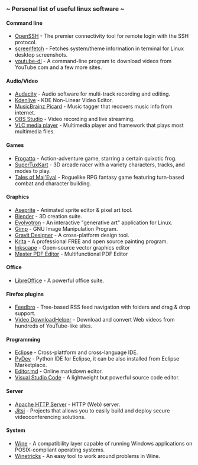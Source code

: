 ### ~ Personal list of useful linux software ~

#### Command line
- [OpenSSH](https://www.openssh.com "OpenSSH") - The premier connectivity tool for remote login with the SSH protocol.
- [screenfetch](https://github.com/KittyKatt/screenFetch "screenfetch") - Fetches system/theme information in terminal for Linux desktop screenshots.
- [youtube-dl](https://rg3.github.io/youtube-dl "youtube-dl") - A command-line program to download videos from YouTube.com and a few more sites.

#### Audio/Video
- [Audacity](http://www.audacityteam.org "Audacity") - Audio software for multi-track recording and editing.
- [Kdenlive](https://kdenlive.org "Kdenlive") - KDE Non-Linear Video Editor.
- [MusicBrainz Picard](https://picard.musicbrainz.org "MusicBrainz Picard") - Music tagger that recovers music info from internet.
- [OBS Studio](https://obsproject.com "OBS Studio") - Video recording and live streaming.
- [VLC media player](https://www.videolan.org/vlc/index.html "VLC media player") - Multimedia player and framework that plays most multimedia files.

#### Games
- [Frogatto](https://frogatto.com "Frogatto") - Action-adventure game, starring a certain quixotic frog.
- [SuperTuxKart](https://supertuxkart.net "SuperTuxKart") - 3D arcade racer with a variety characters, tracks, and modes to play.
- [Tales of Maj'Eyal](https://te4.org "Tales of Maj'Eyal") - Roguelike RPG fantasy game featuring turn-based combat and character building.

#### Graphics
- [Aseprite](https://www.aseprite.org "Aseprite") - Animated sprite editor & pixel art tool.
- [Blender](https://www.blender.org "Blender") - 3D creation suite.
- [Evolvotron](http://www.bottlenose.net/share/evolvotron "Evolvotron") - An interactive "generative art" application for Linux.
- [Gimp](http://www.gimp.org "Gimp") - GNU Image Manipulation Program.
- [Gravit Designer](https://www.designer.io "Gravit Designer") - A cross-platform design tool.
- [Krita](https://krita.org "Krita") - A professional FREE and open source painting program.
- [Inkscape](https://inkscape.org "Inkscape") - Open-source vector graphics editor
- [Master PDF Editor](https://code-industry.net/masterpdfeditor/ "Master PDF Editor") - Multifunctional PDF Editor

#### Office
- [LibreOffice](https://www.libreoffice.org "LibreOffice") - A powerful office suite.

#### Firefox plugins
- [Feedbro](https://addons.mozilla.org/it/firefox/addon/feedbroreader "Feedbro") - Tree-based RSS feed navigation with folders and drag & drop support.
- [Video DownloadHelper](https://addons.mozilla.org/it/firefox/addon/video-downloadhelper "Video DownloadHelper") - Download and convert Web videos from hundreds of YouTube-like sites.

#### Programming
- [Eclipse](https://www.eclipse.org "Eclipse") - Cross-plattform and cross-language IDE.
- [PyDev](http://www.pydev.org "PyDev") - Python IDE for Eclipse, it can be also installed from Eclipse Marketplace.
- [Editor.md](https://pandao.github.io/editor.md/en.html "Editor.md") - Online markdown editor.
- [Visual Studio Code](https://code.visualstudio.com "Visual Studio Code") - A lightweight but powerful source code editor.

#### Server
- [Apache HTTP Server](https://httpd.apache.org "Apache HTTP Server") - HTTP (Web) server.
- [Jitsi](https://jitsi.org "Jitsi") - Projects that allows you to easily build and deploy secure videoconferencing solutions.

#### System
- [Wine](https://www.winehq.org "Wine") - A compatibility layer capable of running Windows applications on POSIX-compliant operating systems.
- [Winetricks](https://github.com/Winetricks/winetricks "Winetricks") - An easy tool to work around problems in Wine.
